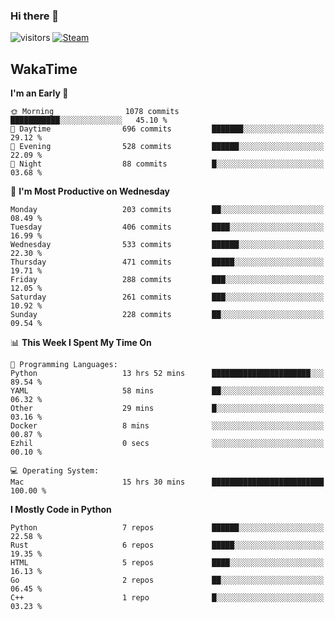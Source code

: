 ### Hi there 👋

![visitors](https://visitor-badge.glitch.me/badge?page_id=zhourunlai)
[![Steam](https://img.shields.io/badge/dynamic/json?url=https%3A%2F%2Fapi.swo.moe%2Fstats%2Fsteamgames%2F76561198285156854&query=count&color=0b1a37&label=Steam&labelColor=134375&logo=steam&suffix=+games&cacheSeconds=3600)](http://steamcommunity.com/profiles/76561198285156854)

## WakaTime
<!--START_SECTION:waka-->
**I'm an Early 🐤** 

```text
🌞 Morning                1078 commits        ███████████░░░░░░░░░░░░░░   45.10 % 
🌆 Daytime                696 commits         ███████░░░░░░░░░░░░░░░░░░   29.12 % 
🌃 Evening                528 commits         ██████░░░░░░░░░░░░░░░░░░░   22.09 % 
🌙 Night                  88 commits          █░░░░░░░░░░░░░░░░░░░░░░░░   03.68 % 
```
📅 **I'm Most Productive on Wednesday** 

```text
Monday                   203 commits         ██░░░░░░░░░░░░░░░░░░░░░░░   08.49 % 
Tuesday                  406 commits         ████░░░░░░░░░░░░░░░░░░░░░   16.99 % 
Wednesday                533 commits         ██████░░░░░░░░░░░░░░░░░░░   22.30 % 
Thursday                 471 commits         █████░░░░░░░░░░░░░░░░░░░░   19.71 % 
Friday                   288 commits         ███░░░░░░░░░░░░░░░░░░░░░░   12.05 % 
Saturday                 261 commits         ███░░░░░░░░░░░░░░░░░░░░░░   10.92 % 
Sunday                   228 commits         ██░░░░░░░░░░░░░░░░░░░░░░░   09.54 % 
```


📊 **This Week I Spent My Time On** 

```text
💬 Programming Languages: 
Python                   13 hrs 52 mins      ██████████████████████░░░   89.54 % 
YAML                     58 mins             ██░░░░░░░░░░░░░░░░░░░░░░░   06.32 % 
Other                    29 mins             █░░░░░░░░░░░░░░░░░░░░░░░░   03.16 % 
Docker                   8 mins              ░░░░░░░░░░░░░░░░░░░░░░░░░   00.87 % 
Ezhil                    0 secs              ░░░░░░░░░░░░░░░░░░░░░░░░░   00.10 % 

💻 Operating System: 
Mac                      15 hrs 30 mins      █████████████████████████   100.00 % 
```

**I Mostly Code in Python** 

```text
Python                   7 repos             ██████░░░░░░░░░░░░░░░░░░░   22.58 % 
Rust                     6 repos             █████░░░░░░░░░░░░░░░░░░░░   19.35 % 
HTML                     5 repos             ████░░░░░░░░░░░░░░░░░░░░░   16.13 % 
Go                       2 repos             ██░░░░░░░░░░░░░░░░░░░░░░░   06.45 % 
C++                      1 repo              █░░░░░░░░░░░░░░░░░░░░░░░░   03.23 % 
```




<!--END_SECTION:waka-->
